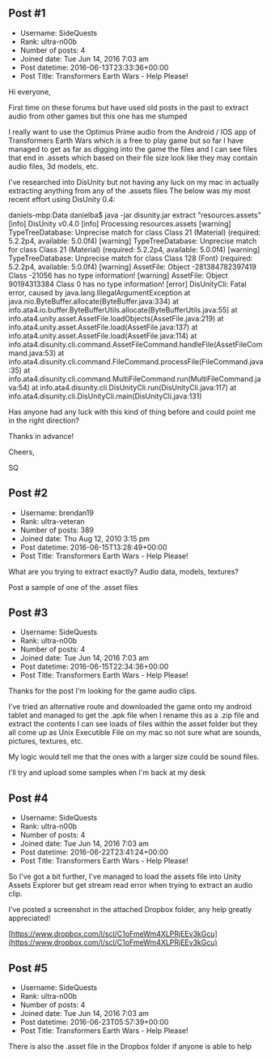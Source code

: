 ## Post #1
- Username: SideQuests
- Rank: ultra-n00b
- Number of posts: 4
- Joined date: Tue Jun 14, 2016 7:03 am
- Post datetime: 2016-06-13T23:33:36+00:00
- Post Title: Transformers Earth Wars - Help Please!

Hi everyone,

First time on these forums but have used old posts in the past to extract audio from other games but this one has me stumped 

I really want to use the Optimus Prime audio from the Android / IOS app of Transformers Earth Wars which is a free to play game but so far I have managed to get as far as digging into the game the files and I can see files that end in .assets which based on their file size look like they may contain audio files, 3d models, etc.

I've researched into DisUnity but not having any luck on my mac in actually extracting anything from any of the .assets files  The below was my most recent effort using DisUnity 0.4:

daniels-mbp:Data danielba$ java -jar disunity.jar extract "resources.assets"
[info] DisUnity v0.4.0
[info] Processing resources.assets
[warning] TypeTreeDatabase: Unprecise match for class Class 21 (Material) (required: 5.2.2p4, available: 5.0.0f4)
[warning] TypeTreeDatabase: Unprecise match for class Class 21 (Material) (required: 5.2.2p4, available: 5.0.0f4)
[warning] TypeTreeDatabase: Unprecise match for class Class 128 (Font) (required: 5.2.2p4, available: 5.0.0f4)
[warning] AssetFile: Object -281384782397419 Class -21056 has no type information!
[warning] AssetFile: Object 90194313384 Class 0 has no type information!
[error] DisUnityCli: Fatal error, caused by java.lang.IllegalArgumentException
	at java.nio.ByteBuffer.allocate(ByteBuffer.java:334)
	at info.ata4.io.buffer.ByteBufferUtils.allocate(ByteBufferUtils.java:55)
	at info.ata4.unity.asset.AssetFile.loadObjects(AssetFile.java:219)
	at info.ata4.unity.asset.AssetFile.load(AssetFile.java:137)
	at info.ata4.unity.asset.AssetFile.load(AssetFile.java:114)
	at info.ata4.disunity.cli.command.AssetFileCommand.handleFile(AssetFileCommand.java:53)
	at info.ata4.disunity.cli.command.FileCommand.processFile(FileCommand.java:35)
	at info.ata4.disunity.cli.command.MultiFileCommand.run(MultiFileCommand.java:54)
	at info.ata4.disunity.cli.DisUnityCli.run(DisUnityCli.java:117)
	at info.ata4.disunity.cli.DisUnityCli.main(DisUnityCli.java:131)

Has anyone had any luck with this kind of thing before and could point me in the right direction?

Thanks in advance!

Cheers,

SQ
## Post #2
- Username: brendan19
- Rank: ultra-veteran
- Number of posts: 389
- Joined date: Thu Aug 12, 2010 3:15 pm
- Post datetime: 2016-06-15T13:28:49+00:00
- Post Title: Transformers Earth Wars - Help Please!

What are you trying to extract exactly? Audio data, models, textures?

Post a sample of one of the .asset files
## Post #3
- Username: SideQuests
- Rank: ultra-n00b
- Number of posts: 4
- Joined date: Tue Jun 14, 2016 7:03 am
- Post datetime: 2016-06-15T22:34:36+00:00
- Post Title: Transformers Earth Wars - Help Please!

Thanks for the post  I'm looking for the game audio clips.

I've tried an alternative route and downloaded the game onto my android tablet and managed to get the .apk file when I rename this as a .zip file and extract the contents I can see loads of files within the asset folder but they all come up as Unix Executible File on my mac so not sure what are sounds, pictures, textures, etc.

My logic would tell me that the ones with a larger size could be sound files.

I'll try and upload some samples when I'm back at my desk
## Post #4
- Username: SideQuests
- Rank: ultra-n00b
- Number of posts: 4
- Joined date: Tue Jun 14, 2016 7:03 am
- Post datetime: 2016-06-22T23:41:24+00:00
- Post Title: Transformers Earth Wars - Help Please!

So I've got a bit further, I've managed to load the assets file into Unity Assets Explorer but get stream read error when trying to extract an audio clip.

I've posted a screenshot in the attached Dropbox folder, any help greatly appreciated!

[https://www.dropbox.com/l/scl/C1oFmeWm4XLPRjEEv3kGcu](https://www.dropbox.com/l/scl/C1oFmeWm4XLPRjEEv3kGcu)
## Post #5
- Username: SideQuests
- Rank: ultra-n00b
- Number of posts: 4
- Joined date: Tue Jun 14, 2016 7:03 am
- Post datetime: 2016-06-23T05:57:39+00:00
- Post Title: Transformers Earth Wars - Help Please!

There is also the .asset file in the Dropbox folder if anyone is able to help

